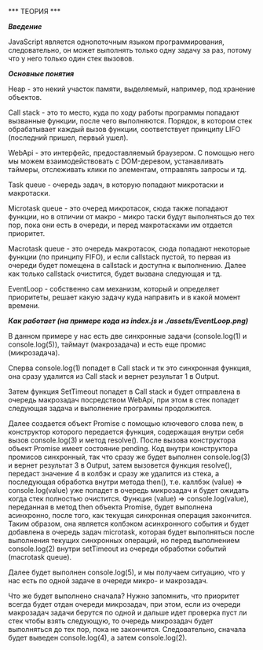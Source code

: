 ***  ТЕОРИЯ ***

***Введение*** 

JavaScript является однопоточным языком программирования, следовательно,
он может выполнять только одну задачу за раз, потому что у него только один стек вызовов.

***Основные понятия***

Heap - это некий участок памяти, выделяемый, например, под хранение объектов. 

Call stack - это то место, куда по ходу работы программы попадают вызванные функции, после чего выполняются.
Порядок, в котором стек обрабатывает каждый вызов функции, соответствует принципу LIFO (последний пришел, первый ушел).

WebApi - это интерфейс, предоставляемый браузером. С помощью него мы можем взаимодействовать с DOM-деревом, устанавливать таймеры,
отслеживать клики по элементам, отправлять запросы и тд.

Task queue - очередь задач, в которую попадают микротаски и макротаски.

Microtask queue - это очеред микротасок, сюда также попадают функции, но в отличии от макро - микро таски будут выполняться до тех пор,
пока они есть в очереди, и перед макротасками им отдается приоритет.

Macrotask queue - это очередь макротасок, сюда попадают некоторые функции (по принципу FIFO), и если callstack пустой, то первая
из очереди будет помещена в callstack и доступна к выполнению. Далее как только callstack очистится, будет вызвана следующая и тд.

EventLoop - собственно сам механизм, который и определяет приоритеты, решает какую задачу куда направить и в какой момент времени.

***Как работает (на примере кода из index.js и ./assets/EventLoop.png)***

В данном примере у нас есть две синхронные задачи (console.log(1) и console.log(5)), таймаут (макрозадача) и есть еще промис (микрозадача).

Сперва console.log(1) попадет в Call stack и тк это синхронная функция, она сразу удалится из Call stack и вернет результат 1 в Output.

Затем функция SetTimeout попадет в Call stack и будет отправлена в очередь макрозадач посредством WebApi, при этом в стек попадет следующая
задача и выполнение программы продолжится.

Далее создается объект Promise с помощью ключевого слова new, в конструктор которого передается функция, содержащая внутри себя вызов console.log(3) и метод resolve().
После вызова конструктора объект Promise имеет состояние pending. Код внутри конструктора промисов синхронный, так что сразу же будет выполнен console.log(3)
и вернет результат 3 в Output, затем вызовется функция resolve(), передаст значение 4 в колбэк и сразу же удалится из стека, а последующая обработка внутри метода then(),
т.е. каллбэк (value) => console.log(value) уже попадет в очередь микрозадач и будет ожидать когда стек полностью очистится.
Функция (value) => console.log(value), переданная в метод then объекта Promise, будет выполнена асинхронно, после того, как текущая синхронная операция закончится.
Таким образом, она является колбэком асинхронного события и будет добавлена в очередь задач microtask, которая будет выполняться после выполнения текущих синхронных
операций, но перед выполнением console.log(2) внутри setTimeout из очереди обработки событий (macrotask queue).

Далее будет выполнен console.log(5), и мы получаем ситуацию, что у нас есть по одной задаче в очереди микро- и макрозадач. 

Что же будет выполнено сначала? Нужно запомнить, что приоритет всегда будет отдан очереди микрозадач, при этом, если из очереди макрозадач задачи
берутся по одной и дальше идет проверка пуст ли стек чтобы взять следующую, то очередь микрозадач будет выполняться до тех пор, пока не закончится.
Следовательно, сначала будет выведен console.log(4), а затем console.log(2).
